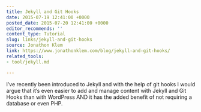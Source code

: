 ```yaml
---
title: Jekyll and Git Hooks
date: 2015-07-19 12:41:00 +0000
posted_date: 2015-07-20 12:41:00 +0000
editor_recommends: ''
content_type: Tutorial
slug: links/jekyll-and-git-hooks
source: Jonathon Klem
link: https://www.jonathonklem.com/blog/jekyll-and-git-hooks/
related_tools:
- tool/jekyll.md

---
```

I’ve recently been introduced to Jekyll and with the help of git hooks I would argue that it’s even easier to add and manage content with Jekyll and Git Hooks than with WordPress AND it has the added benefit of not requiring a database or even PHP.



